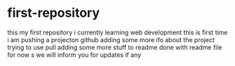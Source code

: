 # first-repository
this my first repository 
i currently learning web development 
this is first time i am pushing a projecton github
adding some more ifo about the project 
trying to use pull adding some more stuff to readme 
done with readme file for now s
we will inform you for updates if any
